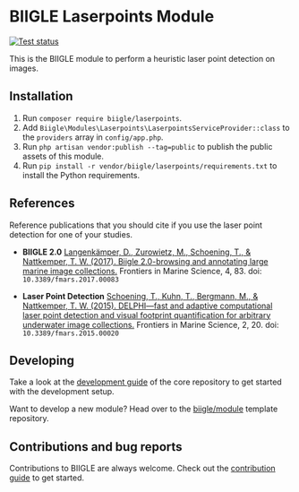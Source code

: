 # BIIGLE Laserpoints Module

[![Test status](https://github.com/biigle/laserpoints/workflows/Tests/badge.svg)](https://github.com/biigle/laserpoints/actions?query=workflow%3ATests)

This is the BIIGLE module to perform a heuristic laser point detection on images.

## Installation

1. Run `composer require biigle/laserpoints`.
2. Add `Biigle\Modules\Laserpoints\LaserpointsServiceProvider::class` to the `providers` array in `config/app.php`.
3. Run `php artisan vendor:publish --tag=public` to publish the public assets of this module.
4. Run `pip install -r vendor/biigle/laserpoints/requirements.txt` to install the Python requirements.

## References

Reference publications that you should cite if you use the laser point detection for one of your studies.

- **BIIGLE 2.0**
    [Langenkämper, D., Zurowietz, M., Schoening, T., & Nattkemper, T. W. (2017). Biigle 2.0-browsing and annotating large marine image collections.](https://doi.org/10.3389/fmars.2017.00083)
    Frontiers in Marine Science, 4, 83. doi: `10.3389/fmars.2017.00083`

- **Laser Point Detection**
    [Schoening, T., Kuhn, T., Bergmann, M., & Nattkemper, T. W. (2015). DELPHI—fast and adaptive computational laser point detection and visual footprint quantification for arbitrary underwater image collections.](https://doi.org/10.3389/fmars.2015.00020)
    Frontiers in Marine Science, 2, 20. doi: `10.3389/fmars.2015.00020`

## Developing

Take a look at the [development guide](https://github.com/biigle/core/blob/master/DEVELOPING.md) of the core repository to get started with the development setup.

Want to develop a new module? Head over to the [biigle/module](https://github.com/biigle/module) template repository.

## Contributions and bug reports

Contributions to BIIGLE are always welcome. Check out the [contribution guide](https://github.com/biigle/core/blob/master/CONTRIBUTING.md) to get started.
